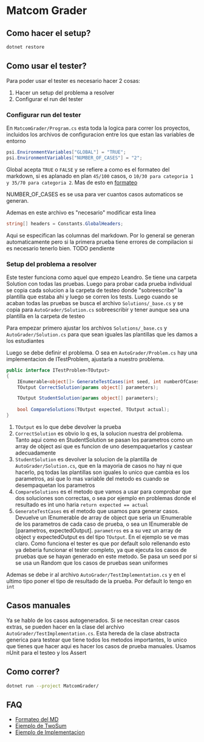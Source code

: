 # Matcom Grader

## Como hacer el setup?

```bash
dotnet restore
```

## Como usar el tester?

Para poder usar el tester es necesario hacer 2 cosas:

1. Hacer un setup del problema a resolver
2. Configurar el run del tester

### Configurar run del tester

En `MatcomGrader/Program.cs` esta toda la logica para correr los proyectos, incluidos los archivos de configuracion
entre los que estan las variables de entorno

```csharp
psi.EnvironmentVariables["GLOBAL"] = "TRUE";
psi.EnvironmentVariables["NUMBER_OF_CASES"] = "2";
```

Global acepta `TRUE` o `FALSE` y se refiere a como es el formateo del markdown, si es aplanado en plan `45/100` casos, o
`10/30 para categoria 1 y 35/70 para categoria 2`. Mas de esto en [formateo](docs/format.md)

NUMBER_OF_CASES es se usa para ver cuantos casos automaticos se generan.

Ademas en este archivo es "necesario" modificar esta linea

```csharp
string[] headers = Constants.GlobalHeaders;
```

Aqui se especifican las columnas del markdown. Por lo general se generan automaticamente pero si la primera prueba tiene
errores de compilacion si es necesario tenerlo bien. TODO pendiente

### Setup del problema a resolver

Este tester funciona como aquel que empezo Leandro. Se tiene una carpeta Solution con todas las pruebas. Luego para
probar cada prueba individual se copia cada solucion a la carpeta de testeo donde "sobreescribe" la plantilla que estaba
ahi y luego se corren los tests. Luego cuando se acaban todas las pruebas se busca el archivo `Solutions/_base.cs` y se
copia para `AutoGrader/Solution.cs` sobreescribir y tener aunque sea una plantilla en la carpeta de testeo

Para empezar primero ajustar los archivos `Solutions/_base.cs` y `AutoGrader/Solution.cs` para que sean iguales las
plantillas que les damos a los estudiantes

Luego se debe definir el problema. O sea en `AutoGrader/Problem.cs` hay una implementacion de ITestProblem, ajustarla a
nuestro problema.

```csharp
public interface ITestProblem<TOutput>
{
    IEnumerable<object[]> GenerateTestCases(int seed, int numberOfCases);
    TOutput CorrectSolution(params object[] parameters);

    TOutput StudentSolution(params object[] parameters);
    
    bool CompareSolutions(TOutput expected, TOutput actual);
}
```

1. `TOutput` es lo que debe devolver la prueba
2. `CorrectSolution` es obvio lo q es, la solucion nuestra del problema. Tanto aqui como en StudentSolution se pasan los
   parametros como un array de object asi que es funcion de uno desempaquetarlos y castear adecuadamente
3. `StudentSolution` es devolver la solucion de la plantilla de `AutoGrader/Solution.cs`, que en la mayoria de casos no
   hay ni que hacerlo, pq todas las plantillas son iguales lo unico que cambia es los parametros, asi que lo mas
   variable del metodo es cuando se desempaquetan los parametros
4. `CompareSolutions` es el metodo que vamos a usar para comprobar que dos soluciones son correctas, o sea por ejemplo
   en problemas donde el resultado es int uno haria `return expected == actual`
5. `GenerateTestCases` es el metodo que usamos para generar casos. Devuelve un IEnumerable de array de object que seria
   un IEnumerable de los parametros de cada caso de prueba, o sea un IEnumerable de [parametros, expectedOutput].
   `parametros` es a su vez un array de object y expectedOutput es del tipo `TOutput`. En el ejemplo se ve mas claro.
   Como funciona el tester es que por default solo rellenando esto ya deberia funcionar el tester completo, ya que
   ejecuta los casos de pruebas que se hayan generado en este metodo. Se pasa un seed por si se usa un Random que los
   casos de pruebas sean uniformes

Ademas se debe ir al archivo `AutoGrader/TestImplementation.cs` y en el ultimo tipo poner el tipo de resultado de la
prueba. Por default lo tengo en `int`

## Casos manuales

Ya se hablo de los casos autogenerados. Si se necesitan crear casos extras, se pueden hacer en la clase del archivo
`AutoGrader/TestImplementation.cs`. Esta hereda de la clase abstracta generica para testear que tiene todos los metodos
importantes, lo unico que tienes que hacer aqui es hacer los casos de prueba manuales. Usamos nUnit para el testeo y los
Assert

## Como correr?

```bash
dotnet run --project MatcomGrader/
```

## FAQ

- [Formateo del MD](docs/format.md)
- [Ejemplo de TwoSum](docs/twosum.md)
- [Ejemplo de Implementacion](docs/implementation.md)